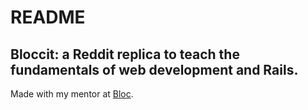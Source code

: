 # README
## Bloccit: a Reddit replica to teach the fundamentals of web development and Rails.

Made with my mentor at [Bloc](http://bloc.io).
